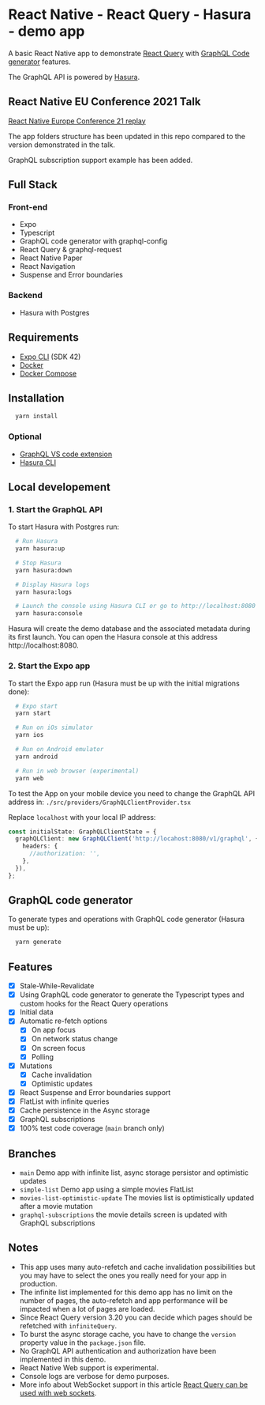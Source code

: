 # React Native - React Query - Hasura - demo app 

A basic React Native app to demonstrate [React Query](https://react-query.tanstack.com/) with [GraphQL Code generator](https://www.graphql-code-generator.com/) features. 

The GraphQL API is powered by [Hasura](https://hasura.io).

## React Native EU Conference 2021 Talk

[React Native Europe Conference 21 replay](https://www.youtube.com/watch?v=Kt--iBUQcww&t=22102s)

The app folders structure has been updated in this repo compared to the version demonstrated in the talk.

GraphQL subscription support example has been added.

## Full Stack
### Front-end
- Expo
- Typescript
- GraphQL code generator with graphql-config
- React Query & graphql-request
- React Native Paper
- React Navigation
- Suspense and Error boundaries

### Backend
- Hasura with Postgres

## Requirements

- [Expo CLI](https://docs.expo.dev/workflow/expo-cli/) (SDK 42)
- [Docker](https://docs.docker.com/desktop/)
- [Docker Compose](https://docs.docker.com/compose/install/)

## Installation

```sh
  yarn install
```

### Optional
- [GraphQL VS code extension](https://marketplace.visualstudio.com/items?itemName=GraphQL.vscode-graphql) 
- [Hasura CLI](https://hasura.io/docs/latest/graphql/core/hasura-cli/index.html)

## Local developement

### 1. Start the GraphQL API

To start Hasura with Postgres run:

```sh
  # Run Hasura
  yarn hasura:up

  # Stop Hasura
  yarn hasura:down

  # Display Hasura logs
  yarn hasura:logs

  # Launch the console using Hasura CLI or go to http://localhost:8080
  yarn hasura:console

```

Hasura will create the demo database and the associated metadata during its first launch.
You can open the Hasura console at this address http://localhost:8080.

### 2. Start the Expo app

To start the Expo app run (Hasura must be up with the initial migrations done):

```sh
  # Expo start
  yarn start

  # Run on iOs simulator
  yarn ios

  # Run on Android emulator
  yarn android

  # Run in web browser (experimental)
  yarn web
```

To test the App on your mobile device you need to change the GraphQL API address in:
`./src/providers/GraphQLClientProvider.tsx`

Replace `localhost` with your local IP address:
```ts
const initialState: GraphQLClientState = {
  graphQLClient: new GraphQLClient('http://locahost:8080/v1/graphql', {
    headers: {
      //authorization: '',
    },
  }),
};
```

## GraphQL code generator

To generate types and operations with GraphQL code generator (Hasura must be up):

```sh
  yarn generate
```

## Features
- [X] Stale-While-Revalidate 
- [X] Using GraphQL code generator to generate the Typescript types and custom hooks for the React Query operations
- [X] Initial data
- [X] Automatic re-fetch options
  - [X] On app focus
  - [X] On network status change
  - [X] On screen focus
  - [X] Polling
- [X] Mutations
  - [X] Cache invalidation
  - [X] Optimistic updates
- [X] React Suspense and Error boundaries support
- [X] FlatList with infinite queries
- [X] Cache persistence in the Async storage
- [X] GraphQL subscriptions
- [X] 100% test code coverage (`main` branch only)

## Branches
- `main` Demo app with infinite list, async storage persistor and optimistic updates
- `simple-list` Demo app using a simple movies FlatList
- `movies-list-optimistic-update` The movies list is optimistically updated after a movie mutation 
- `graphql-subscriptions` the movie details screen is updated with GraphQL subscriptions

## Notes
- This app uses many auto-refetch and cache invalidation possibilities but you may have to select the ones you really need for your app in production.
- The infinite list implemented for this demo app has no limit on the number of pages, the auto-refetch and app performance will be impacted when a lot of pages are loaded.
- Since React Query version 3.20 you can decide which pages should be refetched with `infiniteQuery`.
- To burst the async storage cache, you have to change the `version` property value in the `package.json` file.
- No GraphQL API authentication and authorization have been implemented in this demo.
- React Native Web support is experimental.
- Console logs are verbose for demo purposes.
- More info about WebSocket support in this article [React Query can be used with web sockets](https://tkdodo.eu/blog/using-web-sockets-with-react-query).
